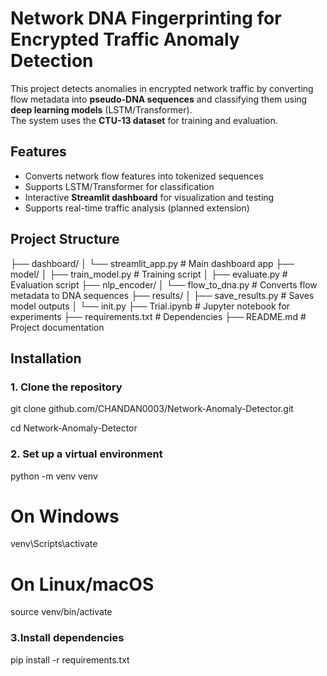 # Network DNA Fingerprinting for Encrypted Traffic Anomaly Detection

This project detects anomalies in encrypted network traffic by converting flow metadata into **pseudo-DNA sequences** and classifying them using **deep learning models** (LSTM/Transformer).  
The system uses the **CTU-13 dataset** for training and evaluation.


## Features
- Converts network flow features into tokenized sequences
- Supports LSTM/Transformer for classification
- Interactive **Streamlit dashboard** for visualization and testing
- Supports real-time traffic analysis (planned extension)


## Project Structure
├── dashboard/
│ └── streamlit_app.py # Main dashboard app
├── model/
│ ├── train_model.py # Training script
│ ├── evaluate.py # Evaluation script
├── nlp_encoder/
│ └── flow_to_dna.py # Converts flow metadata to DNA sequences
├── results/
│ ├── save_results.py # Saves model outputs
│ └── init.py
├── Trial.ipynb # Jupyter notebook for experiments
├── requirements.txt # Dependencies
├── README.md # Project documentation


## Installation

### 1. Clone the repository
git clone github.com/CHANDAN0003/Network-Anomaly-Detector.git

cd Network-Anomaly-Detector

### 2. Set up a virtual environment 
python -m venv venv
# On Windows
venv\Scripts\activate
# On Linux/macOS
source venv/bin/activate

### 3.Install dependencies
pip install -r requirements.txt




